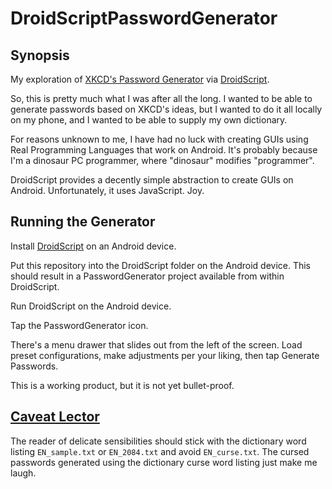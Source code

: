 DroidScriptPasswordGenerator
============================

Synopsis
--------

My exploration of [XKCD's Password Generator][1] via [DroidScript][2].

So, this is pretty much what I was after all the long. I wanted to be able to
generate passwords based on XKCD's ideas, but I wanted to do it all locally on
my phone, and I wanted to be able to supply my own dictionary.

For reasons unknown to me, I have had no luck with creating GUIs using Real
Programming Languages that work on Android. It's probably because I'm a
dinosaur PC programmer, where "dinosaur" modifies "programmer".

DroidScript provides a decently simple abstraction to create GUIs on Android.
Unfortunately, it uses JavaScript. Joy.

Running the Generator
---------------------

Install [DroidScript][3] on an Android device.

Put this repository into the DroidScript folder on the Android device. This
should result in a PasswordGenerator project available from within DroidScript.

Run DroidScript on the Android device.

Tap the PasswordGenerator icon.

There's a menu drawer that slides out from the left of the screen. Load preset
configurations, make adjustments per your liking, then tap Generate Passwords.

This is a working product, but it is not yet bullet-proof.

[Caveat Lector][4]
------------------

The reader of delicate sensibilities should stick with the dictionary word
listing `EN_sample.txt` or `EN_2084.txt` and avoid `EN_curse.txt`. The cursed
passwords generated using the dictionary curse word listing just make me laugh.

[1]: https://xkpasswd.net/s/
[2]: http://droidscript.org/
[3]: https://play.google.com/store/apps/details?id=com.smartphoneremote.androidscriptfree
[4]: https://www.merriam-webster.com/dictionary/caveat%20lector
